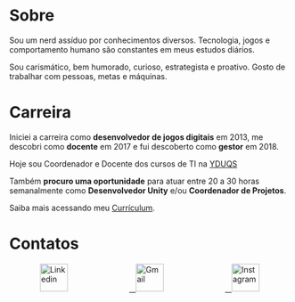 # Sobre

Sou um nerd assíduo por conhecimentos diversos. Tecnologia, jogos e comportamento humano são constantes em meus estudos diários.

Sou carismático, bem humorado, curioso, estrategista e proativo. Gosto de trabalhar com pessoas, metas e máquinas.

# Carreira

Iniciei a carreira como **desenvolvedor de jogos digitais** em 2013, me descobri como **docente** em 2017 e fui descoberto como **gestor** em 2018.

Hoje sou Coordenador e Docente dos cursos de TI na [YDUQS](https://www.yduqs.com.br/ "YDUQS website") 

Também **procuro uma oportunidade** para atuar entre 20 a 30 horas semanalmente como **Desenvolvedor Unity** e/ou **Coordenador de Projetos**.

Saiba mais acessando meu [Currículum](https://drive.google.com/file/d/1HSA3dCgKFJ0pahl0uEHp-83k0lG9qGZw/view "Currículum Vitae via Google Drive").

# Contatos

<div id="banner" style="overflow: hidden; display: flex; justify-content: space-around;">
  <a href="https://www.linkedin.com/in/almeidajadson/">
         <img src="https://cdn-icons-png.flaticon.com/512/174/174857.png" width="50" height="50" title="Linkedin"/> </a>
    <a href="mailto:jadson.sistemas@gmail.com">&nbsp;&nbsp;
         <img src="https://imagepng.org/wp-content/uploads/2018/03/gmail-cone-icon.png" width="50" height="50" title="Gmail"/> </a>
    <a href="https://www.instagram.com/jadoalmeida/">&nbsp;&nbsp;
         <img src="https://cdn-icons-png.flaticon.com/512/174/174855.png" width="50" height="50" title="Instagram"/> </a>
</div>

